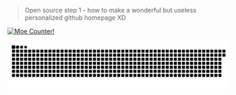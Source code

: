 > Open source step 1 - how to make a wonderful but useless personalized github homepage XD

<!--
**Faqawarc/Faqawarc** is a ✨ _special_ ✨ repository because its `README.md` (this file) appears on your GitHub profile.

Here are some ideas to get you started:

- 🔭 I’m currently working on ...
- 🌱 I’m currently learning ...
- 👯 I’m looking to collaborate on ...
- 🤔 I’m looking for help with ...
- 💬 Ask me about ...
- 📫 How to reach me: ...
- 😄 Pronouns: ...
- ⚡ Fun fact: ...
-->

<p>
    <a href = "https://count.getloli.com" target="_blank">
        <img alt="Moe Counter!" src="https://count.getloli.com/@Faqawarc?name=Faqawarc&theme=booru-jaypee&padding=7&offset=0&align=top&scale=1&pixelated=1&darkmode=auto">
    </a>
</p>

![](https://raw.githubusercontent.com/Faqawarc/Faqawarc/refs/heads/output/github-contribution-grid-snake-dark.svg)